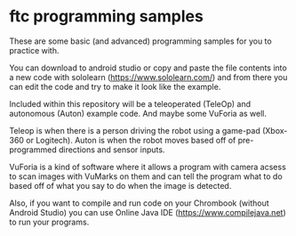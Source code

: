 # ftc programming samples
These are some basic (and advanced) programming samples for you to practice with.

You can download to android studio or copy and paste the file contents into a new code with sololearn (https://www.sololearn.com/) and from there you can edit the code and try to make it look like the example. 

Included within this repository will be a teleoperated (TeleOp) and autonomous (Auton) example code. And maybe some VuForia as well. 

Teleop is when there is a person driving the robot using a game-pad (Xbox-360 or Logitech). Auton is when the robot moves based off of pre-programmed directions and sensor inputs. 

VuForia is a kind of software where it allows a program with camera acsess to scan images with VuMarks on them and can tell the program what to do based off of what you say to do when the image is detected. 

Also, if you want to compile and run code on your Chrombook (without Android Studio) you can use Online Java IDE (https://www.compilejava.net) to run your programs. 
